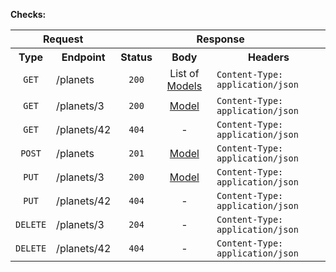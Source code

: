 **Checks:**

<table>
  <tr>
    <th colspan="2">Request</th>
    <th colspan="3">Response</th>
  </tr>
  <tr>
    <th>Type</th>
    <th>Endpoint</th>
    <th>Status</th>
    <th>Body</th>
    <th>Headers</th>
  </tr>
  <tr>
    <td style="text-align:center"><code>GET</code></td>
    <td>/planets</td>
    <td style="text-align:center"><code>200</code></td>
    <td style="text-align:center">List of <a href="#entitymodel">Models</a>
    </td>
    <td><code>Content-Type: application/json</code></td>
  </tr>
   <tr>
    <td style="text-align:center"><code>GET</code></td>
    <td>/planets/3</td>
    <td style="text-align:center"><code>200</code></td>
    <td style="text-align:center"><a href="#entitymodel">Model</a>
    </td>
    <td><code>Content-Type: application/json</code></td>
  </tr>
   <tr>
    <td style="text-align:center"><code>GET</code></td>
    <td>/planets/42</td>
    <td style="text-align:center"><code>404</code></td>
    <td style="text-align:center">-</td>
    <td><code>Content-Type: application/json</code></td>
  </tr>
  <tr>
    <td style="text-align:center"><code>POST</code></td>
    <td>/planets</td>
    <td style="text-align:center"><code>201</code></td>
    <td style="text-align:center"><a href="#entitymodel">Model</a>
    </td>
    <td><code>Content-Type: application/json</code></td>
  </tr>
  <tr>
    <td style="text-align:center"><code>PUT</code></td>
    <td>/planets/3</td>
    <td style="text-align:center"><code>200</code></td>
    <td style="text-align:center"><a href="#entitymodel">Model</a>
    </td>
    <td><code>Content-Type: application/json</code></td>
  </tr>
  <tr>
    <td style="text-align:center"><code>PUT</code></td>
    <td>/planets/42</td>
    <td style="text-align:center"><code>404</code></td>
    <td style="text-align:center">-</td>
    <td><code>Content-Type: application/json</code></td>
  </tr>
  <tr>
    <td style="text-align:center"><code>DELETE</code></td>
    <td>/planets/3</td>
    <td style="text-align:center"><code>204</code></td>
    <td style="text-align:center">-</td>
    <td><code>Content-Type: application/json</code></td>
  </tr>
  <tr>
    <td style="text-align:center"><code>DELETE</code></td>
    <td>/planets/42</td>
    <td style="text-align:center"><code>404</code></td>
    <td style="text-align:center">-</td>
    <td><code>Content-Type: application/json</code></td>
  </tr>
</table>

